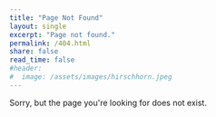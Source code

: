```yaml
---
title: "Page Not Found"
layout: single
excerpt: "Page not found."
permalink: /404.html
share: false
read_time: false
#header:
#  image: /assets/images/hirschhorn.jpeg
---
```


Sorry, but the page you're looking for does not exist.

<script type="text/javascript">
  var GOOG_FIXURL_LANG = 'en';
  var GOOG_FIXURL_SITE = '{{ site.url }}'
</script>
<script type="text/javascript"
  src="//linkhelp.clients.google.com/tbproxy/lh/wm/fixurl.js">
</script>
